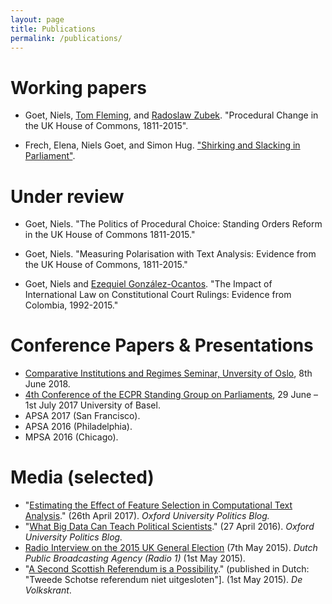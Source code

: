 ```yaml
---
layout: page
title: Publications
permalink: /publications/
---
```


# Working papers
 
* Goet, Niels, [Tom Fleming](https://www.nuffield.ox.ac.uk/people/profiles/thomas-fleming/), and [Radoslaw Zubek](https://radoslawzubek.com/). "Procedural Change in the UK House of Commons, 1811-2015". 

* Frech, Elena, Niels Goet, and Simon Hug. ["Shirking and Slacking in Parliament"](http://www.unige.ch/ses/spo/static/simonhug/sasip.html). 



# Under review

* Goet, Niels. "The Politics of Procedural Choice: Standing Orders Reform in the UK House of Commons 1811-2015."

* Goet, Niels. "Measuring Polarisation with Text Analysis: Evidence from the UK House of Commons, 1811-2015."

* Goet, Niels and [Ezequiel González-Ocantos](https://www.politics.ox.ac.uk/academic-staff/ezequiel-gonzalez-ocantos.html). "The Impact of International Law on Constitutional Court Rulings: Evidence from Colombia, 1992-2015." 


# Conference Papers & Presentations
* [Comparative Institutions and Regimes Seminar, Unversity of Oslo](http://www.sv.uio.no/isv/english/research/groups/comparative-institutions-and-regimes/index.html), 8th June 2018.
* [4th Conference of the ECPR Standing Group on Parliaments](http://standinggroups.ecpr.eu/parliaments/?page_id=499), 29 June – 1st July 2017 University of Basel.
* APSA 2017 (San Francisco).
* APSA 2016 (Philadelphia).
* MPSA 2016 (Chicago).

# Media (selected)
* "[Estimating the Effect of Feature Selection in Computational Text Analysis](https://blog.politics.ox.ac.uk/estimating-effect-feature-selection-computational-text-analysis/)." (26th April 2017). *Oxford University Politics Blog.*
* "[What Big Data Can Teach Political Scientists](https://blog.politics.ox.ac.uk/big-data-can-teach-political-scientists/)." (27 April 2016). *Oxford University Politics Blog.*
* [Radio Interview on the 2015 UK General Election](https://www.nporadio1.nl/index.php?option=com_nporadio1&view=item&id=290414) (7th May 2015). *Dutch Public Broadcasting Agency (Radio 1)* (1st May 2015).
* "[A Second Scottish Referendum is a Possibility](https://www.volkskrant.nl/opinie/tweede-schotse-referendum-niet-uitgesloten~a3991630/)." (published in Dutch: "Tweede Schotse referendum niet uitgesloten"]. (1st May 2015). *De Volkskrant*.





